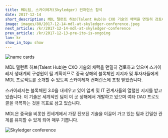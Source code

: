 ```yaml
---
title: MDL팀, 스카이레저(Skyledger) 컨퍼런스 참석
date: 2017-12-14
short_description: MDL 탤런트 허브(Talent Hub)는 CXO 기술의 채택을 면밀히 검토하고 있으며 스카이레저 생태계의 구성원이 될 계획이므로 중국 상해의 블록체인
image: images/80/2017-12-14-mdl-at-skyledger-conference.jpeg
next_article: /kr/2017-12-14-mdl-at-skyledger-conference
prev_article: /kr/2017-12-13-pre-ito-is-ongoing
lan: kr
show_in_top: show
---
```


![name cards](https://gateway.ipfs.io/ipfs/QmYNLsraSd5BZp9BmnEQ1woHPWdCNSvpHSFYm5m4QE4hf1/name%20cards.jpeg)

MDL 탤런트 허브(Talent Hub)는 CXO 기술의 채택을 면밀히 검토하고 있으며 스카이레저 생태계의 구성원이 될 계획이므로 중국 상해의 블록체인 지지자 및 투자자들에게 MDL 프로젝트를 소개할 수 있도록 스카이레저 컨퍼런스에 초청 받았습니다. 

스카이레저는 블록체인 3.0을 내세우고 있어 업계 및 IT 관계사들의 열렬한 지지를 받고 있습니다. 이 기술은 세계적인 팀이 이 곳 상해에서 개발하고 있으며 여타 DAO 프로토콜을 극복하는 것을 목표로 삼고 있습니다. 

MDL은 중국을 비롯한 전세계에서 가장 진보된 기술을 이끌어 가고 있는 팀과 긴밀한 관계를 유지할 수 있게 되어 매우 기쁩니다.

![Skyledger conference](https://gateway.ipfs.io/ipfs/Qmd7VLBVevfvXHRLKA3uZZvBz9SoJUZzpt2Mt7GhEXBiEt/skyledger%20conference.jpg)
